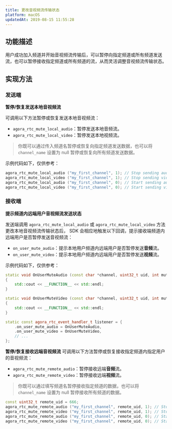 ```yaml
---
title: 更改音视频流传输状态
platform: macOS
updatedAt: 2019-08-15 11:55:28
---
```

## 功能描述
用户成功加入频道并开始音视频流传输后，可以暂停向指定频道或所有频道发送流，也可以暂停接收指定频道或所有频道的流，从而灵活调整音视频流传输状态。

## 实现方法
### 发送端

**暂停/恢复发送本地音视频流**

可调用以下方法暂停或恢复发送本地音视频流：

- `agora_rtc_mute_local_audio`：暂停发送本地音频流。
- `agora_rtc_mute_local_video`：暂停发送本地视频流。

>你既可以通过传入频道名暂停或恢复向指定频道发送数据，也可以将 `channel_name` 设置为 null 暂停或恢复向所有频道发送数据。

示例代码如下，仅供参考：
~~~c++
agora_rtc_mute_local_audio ("my_first_channel", 1); // Stop sending audio
agora_rtc_mute_local_video ("my_first_channel", 1); // Stop sending video
agora_rtc_mute_local_audio ("my_first_channel", 0); // Start sending audio
agora_rtc_mute_local_video ("my_first_channel", 0); // Start sending video
~~~

### 接收端

**提示频道内远端用户音视频流发送状态**

发送端调用 `agora_rtc_mute_local_audio` 或 `agora_rtc_mute_local_video` 方法更改本地音视频流传输状态后， SDK 会相应地触发以下回调，提示接收端频道内远端用户是否暂停发送音视频流：

* `on_user_mute_audio`：提示本地用户频道内远端用户是否暂停发送**音频**流。
* `on_user_mute_video`：提示本地用户频道内远端用户是否暂停发送**视频**流。

示例代码如下，仅供参考：
~~~c++
static void OnUserMuteAudio (const char *channel, uint32_t uid, int muted)
{
	std::cout << __FUNCTION__ << std::endl;
}

static void OnUserMuteVideo (const char *channel, uint32_t uid, int muted)
{
	std::cout << __FUNCTION__ << std::endl;
}

static const agora_rtc_event_handler_t listener = {
	.on_user_mute_audio = OnUserMuteAudio,
	.on_user_mute_video = OnUserMuteVideo,
	// ...
};
~~~

**暂停/恢复接收远端音视频流**
可调用以下方法暂停或恢复接收指定频道内指定用户的音视频流：

* `agora_rtc_mute_remote_audio`：暂停接收远端**音频**流。
* `agora_rtc_mute_remote_video`：暂停接收远端**视频**流。

>你既可以通过填写频道名暂停接收指定频道的数据，也可以将 `channel_name` 设置为 null 暂停接收所有频道的数据。

~~~c++
const uint32_t remote_uid = 666;
agora_rtc_mute_remote_audio ("my_first_channel", remote_uid, 1); // Stop receiving audio from a remote user
agora_rtc_mute_remote_video ("my_first_channel", remote_uid, 1); // Stop receiving video from a remote user
agora_rtc_mute_remote_audio ("my_first_channel", remote_uid, 0); // Start receiving audio from a remote user
agora_rtc_mute_remote_video ("my_first_channel", remote_uid, 0); // Start receiving video from a remote user
~~~
